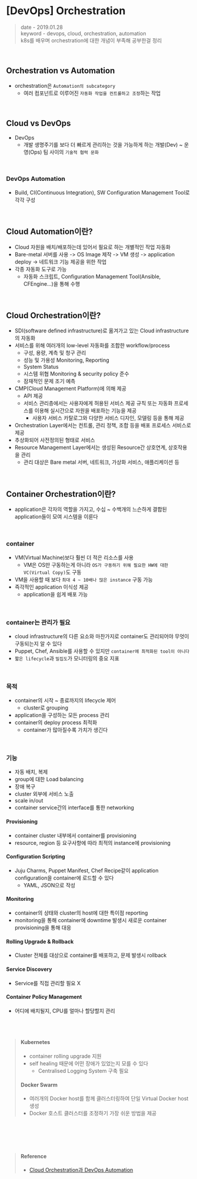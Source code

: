 # [DevOps] Orchestration
> date - 2019.01.28  
> keyword - devops, cloud, orchestration, automation  
> k8s를 배우며 orchestration에 대한 개념이 부족해 공부한걸 정리  

<br>

## Orchestration vs Automation
* orchestration은 `Automation의 subcategory`
  * 여러 컴포넌트로 이루어진 `자동화 작업을 컨트롤하고 조정`하는 작업


<br>

## Cloud vs DevOps
* DevOps
  * 개발 생명주기를 보다 더 빠르게 관리하는 것을 가능하게 하는 개발(Dev) ~ 운영(Ops) 팀 사이의 `기술적 협력 문화`


<br>

### DevOps Automation
* Build, CI(Continuous Integration), SW Configuration Management Tool로 각각 구성


<br>

## Cloud Automation이란?
* Cloud 자원을 배치/배포하는데 있어서 필요로 하는 개별적인 작업 자동화
* Bare-metal 서버를 사용 -> OS Image 제작 -> VM 생성 -> application deploy -> 네트워크 기능 제공을 위한 작업
* 각종 자동화 도구로 가능
  * 자동화 스크립트, Configuration Management Tool(Ansible, CFEngine...)을 통해 수행


<br>

## Cloud Orchestration이란?
* SDI(software defined infrastructure)로 옮겨가고 있는 Cloud infrastructure의 자동화
* 서비스를 위해 여러개의 low-level 자동화를 조합한 workflow/process
  * 구성, 용량, 계측 및 청구 관리
  * 성능 및 가용성 Monitoring, Reporting
  * System Status
  * 시스템 위협 Monitoring & security policy 준수
  * 잠재적인 문제 조기 예측
* CMP(Cloud Management Platform)에 의해 제공
  * API 제공
  * 서비스 관리층에서는 사용자에게 허용된 서비스 제공 규칙 또는 자동화 프로세스를 이용해 실시간으로 자원을 배포하는 기능을 제공
    * 사용자 서비스 카탈로그와 다양한 서비스 디자인, 모델링 등을 통해 제공
* Orchestration Layer에서는 컨트롤, 관리 정책, 조합 등을 배포 프로세스 서비스로 제공
* 추상화되어 사전정의된 형태로 서비스
* Resource Management Layer에서는 생성된 Resource간 상호연계, 상호작용을 관리
  * 관리 대상은 Bare metal 서버, 네트워크, 가상화 서비스, 애플리케이션 등


<br>

## Container Orchestration이란?
* application은 각자의 역할을 가지고, 수십 ~ 수백개의 느슨하게 결합된 application들이 모여 시스템을 이룬다

<br>

### container
* VM(Virtual Machine)보다 훨씬 더 적은 리소스를 사용
  * VM은 OS만 구동하는게 아니라 `OS가 구동하기 위해 필요한 HW에 대한 VC(Virtual Copy)`도 구동
* VM을 사용할 때 보다 `최대 4 ~ 10배나 많은 instance` 구동 가능
* 즉각적인 application 이식성 제공
  * application을 쉽게 배포 가능


<br>

### container는 관리가 필요
* cloud infrastructure의 다른 요소와 마찬가지로 container도 관리되어야 무엇이 구동되는지 알 수 있다
* Puppet, Chef, Ansible를 사용할 수 있지만 `container에 최적화된 tool이 아니다`
* `짧은 lifecycle`과 `밀집도`가 모니터링의 중요 지표


<br>

### 목적
* container의 시작 ~ 종료까지의 lifecycle 제어
  * cluster로 grouping
* application을 구성하는 모든 process 관리
* container의 deploy process 최적화
  * container가 많아질수록 가치가 생긴다


<br>

### 기능
* 자동 배치, 복제
* group에 대한 Load balancing
* 장애 복구 
* cluster 외부에 서비스 노출
* scale in/out
* container service간의 interface를 통한 networking


#### Provisioning
* container cluster 내부에서 container를 provisioning
* resource, region 등 요구사항에 따라 최적의 instance에 provisioning

#### Configuration Scripting
* Juju Charms, Puppet Manifest, Chef Recipe같이 application configuration을 container에 로드할 수 있다
  * YAML, JSON으로 작성

#### Monitoring
* container의 상태와 cluster의 host에 대한 특이점 reporting
* monitoring을 통해 container에 downtime 발생시 새로운 container provisioning을 통해 대응

#### Rolling Upgrade & Rollback
* Cluster 전체를 대상으로 container를 배포하고, 문제 발생시 rollback

#### Service Discovery
* Service를 직접 관리할 필요 X

#### Container Policy Management
* 어디에 배치될지, CPU를 얼마나 할당할지 관리


<br><br>

> #### Kubernetes
> * container rolling upgrade 지원
> * self healing 때문에 어떤 장애가 있었는지 모를 수 있다
>   * Centralised Logging System 구축 필요
> #### Docker Swarm
> * 여러개의 Docker host를 함께 클러스터링하여 단일 Virtual Docker host 생성
> * Docker 호스트 클러스터를 조정하기 가장 쉬운 방법을 제공


<br>


<br><br>

> #### Reference
> * [Cloud Orchestration과 DevOps Automation](http://blog.bizmerce.com/?p=2533)
